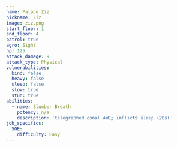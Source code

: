 ```yaml
---
name: Palace Ziz
nickname: Ziz
image: ziz.png
start_floor: 1
end_floor: 4
patrol: true
agro: Sight
hp: 125
attack_damage: 9
attack_type: Physical
vulnerabilities:
  bind: false
  heavy: false
  sleep: false
  slow: true
  stun: true
abilities:
  - name: Slumber Breath
    potency: n/a
    description: 'telegraphed conal AoE; inflicts sleep (20s)'
job_specifics:
  SGE:
    difficulty: Easy
---
```

